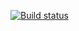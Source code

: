 [![Build status](https://ci.appveyor.com/api/projects/status/0fksu694pdcukpic?svg=true)](https://ci.appveyor.com/project/00Julie00/patterns-2)
